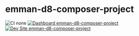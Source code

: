 # emman-d8-composer-project

![CI none](https://img.shields.io/badge/ci-none-orange.svg)
[![Dashboard emman-d8-composer-project](https://img.shields.io/badge/dashboard-emman_d8_composer_project-yellow.svg)](https://dashboard.pantheon.io/sites/3a534601-5934-471d-acfa-d06a790fc053#dev/code)
[![Dev Site emman-d8-composer-project](https://img.shields.io/badge/site-emman_d8_composer_project-blue.svg)](http://dev-emman-d8-composer-project.pantheonsite.io/)